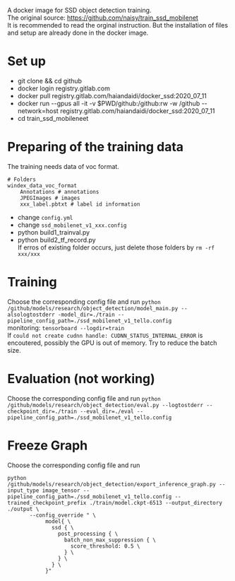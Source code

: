 A docker image for SSD object detection training. <br/>
The original source: https://github.com/naisy/train_ssd_mobilenet <br/>
It is recommended to read the orginal instruction. But the installation of files and setup are already done in the docker image.

# Set up
* git clone && cd github
* docker login registry.gitlab.com
* docker pull registry.gitlab.com/haiandaidi/docker_ssd:2020_07_11
* docker run --gpus all -it -v $PWD/github:/github:rw -w /github --network=host registry.gitlab.com/haiandaidi/docker_ssd:2020_07_11
* cd train_ssd_mobileneet

# Preparing of the training data
The training needs data of voc format.
```
# Folders
windex_data_voc_format
    Annotations # annotations
    JPEGImages # images
    xxx_label.pbtxt # label id information
```
* change `config.yml`
* change `ssd_mobilenet_v1_xxx.config`
* python build1_trainval.py
* python build2_tf_record.py <br/>
  If erros of existing folder occurs, just delete those folders by `rm -rf xxx/xxx`

# Training
Choose the corresponding config file and run
`python /github/models/research/object_detection/model_main.py --alsologtostderr -model_dir=./train --pipeline_config_path=./ssd_mobilenet_v1_tello.config` <br/>
monitoring: `tensorboard --logdir=train`
<br/>
If `could not create cudnn handle: CUDNN_STATUS_INTERNAL_ERROR` is encoutered, possibly the GPU is out of memory. Try to reduce the batch size.

# Evaluation (not working)
Choose the corresponding config file and run
`python /github/models/research/object_detection/eval.py --logtostderr --checkpoint_dir=./train --eval_dir=./eval --pipeline_config_path=./ssd_mobilenet_v1_tello.config`

# Freeze Graph
Choose the corresponding config file and run
```
python /github/models/research/object_detection/export_inference_graph.py --input_type image_tensor --pipeline_config_path=./ssd_mobilenet_v1_tello.config --trained_checkpoint_prefix ./train/model.ckpt-6513 --output_directory ./output \
       --config_override " \
            model{ \
              ssd { \
                post_processing { \
                  batch_non_max_suppression { \
                    score_threshold: 0.5 \
                  } \
                } \
              } \
            }"
```